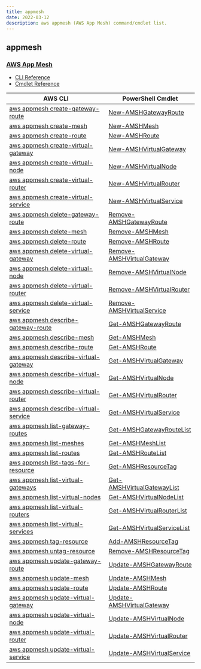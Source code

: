 ```yaml
---
title: appmesh
date: 2022-03-12
description: aws appmesh (AWS App Mesh) command/cmdlet list.
---
```


## appmesh

### [AWS App Mesh](https://aws.amazon.com/app-mesh/)

* [CLI Reference](https://docs.aws.amazon.com/cli/latest/reference/appmesh/index.html)
* [Cmdlet Reference](https://docs.aws.amazon.com/powershell/latest/reference/items/AWS_App_Mesh_cmdlets.html)

|AWS CLI|PowerShell Cmdlet|
|----|----|
|[aws appmesh create-gateway-route](https://docs.aws.amazon.com/cli/latest/reference/appmesh/create-gateway-route.html)|[New-AMSHGatewayRoute](https://docs.aws.amazon.com/powershell/latest/reference/items/New-AMSHGatewayRoute.html)|
|[aws appmesh create-mesh](https://docs.aws.amazon.com/cli/latest/reference/appmesh/create-mesh.html)|[New-AMSHMesh](https://docs.aws.amazon.com/powershell/latest/reference/items/New-AMSHMesh.html)|
|[aws appmesh create-route](https://docs.aws.amazon.com/cli/latest/reference/appmesh/create-route.html)|[New-AMSHRoute](https://docs.aws.amazon.com/powershell/latest/reference/items/New-AMSHRoute.html)|
|[aws appmesh create-virtual-gateway](https://docs.aws.amazon.com/cli/latest/reference/appmesh/create-virtual-gateway.html)|[New-AMSHVirtualGateway](https://docs.aws.amazon.com/powershell/latest/reference/items/New-AMSHVirtualGateway.html)|
|[aws appmesh create-virtual-node](https://docs.aws.amazon.com/cli/latest/reference/appmesh/create-virtual-node.html)|[New-AMSHVirtualNode](https://docs.aws.amazon.com/powershell/latest/reference/items/New-AMSHVirtualNode.html)|
|[aws appmesh create-virtual-router](https://docs.aws.amazon.com/cli/latest/reference/appmesh/create-virtual-router.html)|[New-AMSHVirtualRouter](https://docs.aws.amazon.com/powershell/latest/reference/items/New-AMSHVirtualRouter.html)|
|[aws appmesh create-virtual-service](https://docs.aws.amazon.com/cli/latest/reference/appmesh/create-virtual-service.html)|[New-AMSHVirtualService](https://docs.aws.amazon.com/powershell/latest/reference/items/New-AMSHVirtualService.html)|
|[aws appmesh delete-gateway-route](https://docs.aws.amazon.com/cli/latest/reference/appmesh/delete-gateway-route.html)|[Remove-AMSHGatewayRoute](https://docs.aws.amazon.com/powershell/latest/reference/items/Remove-AMSHGatewayRoute.html)|
|[aws appmesh delete-mesh](https://docs.aws.amazon.com/cli/latest/reference/appmesh/delete-mesh.html)|[Remove-AMSHMesh](https://docs.aws.amazon.com/powershell/latest/reference/items/Remove-AMSHMesh.html)|
|[aws appmesh delete-route](https://docs.aws.amazon.com/cli/latest/reference/appmesh/delete-route.html)|[Remove-AMSHRoute](https://docs.aws.amazon.com/powershell/latest/reference/items/Remove-AMSHRoute.html)|
|[aws appmesh delete-virtual-gateway](https://docs.aws.amazon.com/cli/latest/reference/appmesh/delete-virtual-gateway.html)|[Remove-AMSHVirtualGateway](https://docs.aws.amazon.com/powershell/latest/reference/items/Remove-AMSHVirtualGateway.html)|
|[aws appmesh delete-virtual-node](https://docs.aws.amazon.com/cli/latest/reference/appmesh/delete-virtual-node.html)|[Remove-AMSHVirtualNode](https://docs.aws.amazon.com/powershell/latest/reference/items/Remove-AMSHVirtualNode.html)|
|[aws appmesh delete-virtual-router](https://docs.aws.amazon.com/cli/latest/reference/appmesh/delete-virtual-router.html)|[Remove-AMSHVirtualRouter](https://docs.aws.amazon.com/powershell/latest/reference/items/Remove-AMSHVirtualRouter.html)|
|[aws appmesh delete-virtual-service](https://docs.aws.amazon.com/cli/latest/reference/appmesh/delete-virtual-service.html)|[Remove-AMSHVirtualService](https://docs.aws.amazon.com/powershell/latest/reference/items/Remove-AMSHVirtualService.html)|
|[aws appmesh describe-gateway-route](https://docs.aws.amazon.com/cli/latest/reference/appmesh/describe-gateway-route.html)|[Get-AMSHGatewayRoute](https://docs.aws.amazon.com/powershell/latest/reference/items/Get-AMSHGatewayRoute.html)|
|[aws appmesh describe-mesh](https://docs.aws.amazon.com/cli/latest/reference/appmesh/describe-mesh.html)|[Get-AMSHMesh](https://docs.aws.amazon.com/powershell/latest/reference/items/Get-AMSHMesh.html)|
|[aws appmesh describe-route](https://docs.aws.amazon.com/cli/latest/reference/appmesh/describe-route.html)|[Get-AMSHRoute](https://docs.aws.amazon.com/powershell/latest/reference/items/Get-AMSHRoute.html)|
|[aws appmesh describe-virtual-gateway](https://docs.aws.amazon.com/cli/latest/reference/appmesh/describe-virtual-gateway.html)|[Get-AMSHVirtualGateway](https://docs.aws.amazon.com/powershell/latest/reference/items/Get-AMSHVirtualGateway.html)|
|[aws appmesh describe-virtual-node](https://docs.aws.amazon.com/cli/latest/reference/appmesh/describe-virtual-node.html)|[Get-AMSHVirtualNode](https://docs.aws.amazon.com/powershell/latest/reference/items/Get-AMSHVirtualNode.html)|
|[aws appmesh describe-virtual-router](https://docs.aws.amazon.com/cli/latest/reference/appmesh/describe-virtual-router.html)|[Get-AMSHVirtualRouter](https://docs.aws.amazon.com/powershell/latest/reference/items/Get-AMSHVirtualRouter.html)|
|[aws appmesh describe-virtual-service](https://docs.aws.amazon.com/cli/latest/reference/appmesh/describe-virtual-service.html)|[Get-AMSHVirtualService](https://docs.aws.amazon.com/powershell/latest/reference/items/Get-AMSHVirtualService.html)|
|[aws appmesh list-gateway-routes](https://docs.aws.amazon.com/cli/latest/reference/appmesh/list-gateway-routes.html)|[Get-AMSHGatewayRouteList](https://docs.aws.amazon.com/powershell/latest/reference/items/Get-AMSHGatewayRouteList.html)|
|[aws appmesh list-meshes](https://docs.aws.amazon.com/cli/latest/reference/appmesh/list-meshes.html)|[Get-AMSHMeshList](https://docs.aws.amazon.com/powershell/latest/reference/items/Get-AMSHMeshList.html)|
|[aws appmesh list-routes](https://docs.aws.amazon.com/cli/latest/reference/appmesh/list-routes.html)|[Get-AMSHRouteList](https://docs.aws.amazon.com/powershell/latest/reference/items/Get-AMSHRouteList.html)|
|[aws appmesh list-tags-for-resource](https://docs.aws.amazon.com/cli/latest/reference/appmesh/list-tags-for-resource.html)|[Get-AMSHResourceTag](https://docs.aws.amazon.com/powershell/latest/reference/items/Get-AMSHResourceTag.html)|
|[aws appmesh list-virtual-gateways](https://docs.aws.amazon.com/cli/latest/reference/appmesh/list-virtual-gateways.html)|[Get-AMSHVirtualGatewayList](https://docs.aws.amazon.com/powershell/latest/reference/items/Get-AMSHVirtualGatewayList.html)|
|[aws appmesh list-virtual-nodes](https://docs.aws.amazon.com/cli/latest/reference/appmesh/list-virtual-nodes.html)|[Get-AMSHVirtualNodeList](https://docs.aws.amazon.com/powershell/latest/reference/items/Get-AMSHVirtualNodeList.html)|
|[aws appmesh list-virtual-routers](https://docs.aws.amazon.com/cli/latest/reference/appmesh/list-virtual-routers.html)|[Get-AMSHVirtualRouterList](https://docs.aws.amazon.com/powershell/latest/reference/items/Get-AMSHVirtualRouterList.html)|
|[aws appmesh list-virtual-services](https://docs.aws.amazon.com/cli/latest/reference/appmesh/list-virtual-services.html)|[Get-AMSHVirtualServiceList](https://docs.aws.amazon.com/powershell/latest/reference/items/Get-AMSHVirtualServiceList.html)|
|[aws appmesh tag-resource](https://docs.aws.amazon.com/cli/latest/reference/appmesh/tag-resource.html)|[Add-AMSHResourceTag](https://docs.aws.amazon.com/powershell/latest/reference/items/Add-AMSHResourceTag.html)|
|[aws appmesh untag-resource](https://docs.aws.amazon.com/cli/latest/reference/appmesh/untag-resource.html)|[Remove-AMSHResourceTag](https://docs.aws.amazon.com/powershell/latest/reference/items/Remove-AMSHResourceTag.html)|
|[aws appmesh update-gateway-route](https://docs.aws.amazon.com/cli/latest/reference/appmesh/update-gateway-route.html)|[Update-AMSHGatewayRoute](https://docs.aws.amazon.com/powershell/latest/reference/items/Update-AMSHGatewayRoute.html)|
|[aws appmesh update-mesh](https://docs.aws.amazon.com/cli/latest/reference/appmesh/update-mesh.html)|[Update-AMSHMesh](https://docs.aws.amazon.com/powershell/latest/reference/items/Update-AMSHMesh.html)|
|[aws appmesh update-route](https://docs.aws.amazon.com/cli/latest/reference/appmesh/update-route.html)|[Update-AMSHRoute](https://docs.aws.amazon.com/powershell/latest/reference/items/Update-AMSHRoute.html)|
|[aws appmesh update-virtual-gateway](https://docs.aws.amazon.com/cli/latest/reference/appmesh/update-virtual-gateway.html)|[Update-AMSHVirtualGateway](https://docs.aws.amazon.com/powershell/latest/reference/items/Update-AMSHVirtualGateway.html)|
|[aws appmesh update-virtual-node](https://docs.aws.amazon.com/cli/latest/reference/appmesh/update-virtual-node.html)|[Update-AMSHVirtualNode](https://docs.aws.amazon.com/powershell/latest/reference/items/Update-AMSHVirtualNode.html)|
|[aws appmesh update-virtual-router](https://docs.aws.amazon.com/cli/latest/reference/appmesh/update-virtual-router.html)|[Update-AMSHVirtualRouter](https://docs.aws.amazon.com/powershell/latest/reference/items/Update-AMSHVirtualRouter.html)|
|[aws appmesh update-virtual-service](https://docs.aws.amazon.com/cli/latest/reference/appmesh/update-virtual-service.html)|[Update-AMSHVirtualService](https://docs.aws.amazon.com/powershell/latest/reference/items/Update-AMSHVirtualService.html)|

